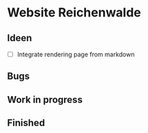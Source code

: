 # Website Reichenwalde

## Ideen

- [ ] Integrate rendering page from markdown

## Bugs

## Work in progress

## Finished
